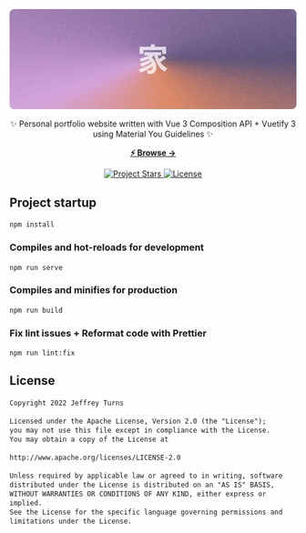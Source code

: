 <p align="center">
  <img src="./.github/images/header@1x.png" alt="header">
</p>

<p align="center">
  ✨ Personal portfolio website written with Vue 3 Composition API + Vuetify 3 using Material You Guidelines ✨
<p>

<p align="center">
  <a href="https://jeffreyturns.vercel.app"><strong>⚡ Browse &rarr;</strong></a>
</p>

<p align="center">
  <a href="https://github.com/Jeffrey01596/jeffreyturns">
    <img src="https://img.shields.io/github/stars/Jeffrey01596/jeffreyturns" alt="Project Stars">
  </a>
  <a href="https://github.com/Jeffrey01596/jeffreyturns/blob/main/LICENSE">
    <img src="https://img.shields.io/github/license/Jeffrey01596/jeffreyturns" alt="License">
  </a>
</p>

## Project startup
```
npm install
```

### Compiles and hot-reloads for development
```
npm run serve
```

### Compiles and minifies for production
```
npm run build
```

### Fix lint issues + Reformat code with Prettier
```
npm run lint:fix
```

## License

    Copyright 2022 Jeffrey Turns

    Licensed under the Apache License, Version 2.0 (the "License");
    you may not use this file except in compliance with the License.
    You may obtain a copy of the License at

    http://www.apache.org/licenses/LICENSE-2.0

    Unless required by applicable law or agreed to in writing, software
    distributed under the License is distributed on an "AS IS" BASIS,
    WITHOUT WARRANTIES OR CONDITIONS OF ANY KIND, either express or implied.
    See the License for the specific language governing permissions and
    limitations under the License.

